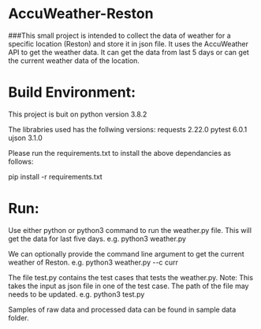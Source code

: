 # AccuWeather-Reston

###This small project is intended to collect the data of weather for a specific location (Reston) and store it in json file.  It uses the AccuWeather API to get the weather data. It can get the data from last 5 days or can get the current weather data of the location.

# Build Environment:

This project is buit on python version 3.8.2

The librabries used has the follwing versions:
requests 2.22.0
pytest 6.0.1
ujson 3.1.0

Please run the requirements.txt to install the above dependancies as follows:

pip install -r requirements.txt 


# Run:

Use either python or python3 command to run the weather.py file. This will get the data for last five days.
e.g. python3 weather.py

We can optionally provide the command line argument to get the current weather of Reston.
e.g. python3 weather.py --c curr

The file test.py contains the test cases that tests the weather.py.
Note: This takes the input as json file in one of the test case. The path of the file may needs to be updated. 
e.g. python3 test.py

Samples of raw data and processed data can be found in sample data folder.
